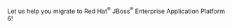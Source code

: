 Let us help you migrate to Red Hat<sup>&reg;</sup> JBoss<sup>&reg;</sup> Enterprise Application Platform 6!

